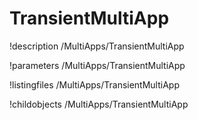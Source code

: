 <!-- MOOSE Documentation Stub: Remove this when content is added. -->

# TransientMultiApp
!description /MultiApps/TransientMultiApp

!parameters /MultiApps/TransientMultiApp

!listingfiles /MultiApps/TransientMultiApp

!childobjects /MultiApps/TransientMultiApp
